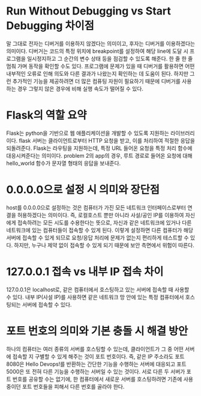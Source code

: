 # Run Without Debugging vs Start Debugging 차이점
말 그대로 전자는 디버거를 이용하지 않겠다는 의미이고, 후자는 디버거를 이용하겠다는 의미이다.
디버거는 코드의 특정 위치에 breakpoint를 설정하여 해당 line에 도달 시 프로그램을 일시정지하고 그 순간의 변수 상태 등을 점검할 수 있도록 해준다. 한 줄 한 줄 멈춰 가며 동작을 확인할 수도 있다. 프로그램에 문제가 있을 때 디버거를 활용하면 어떤 내부적인 오류로 인해 의도와 다른 결과가 나왔는지 확인하는 데 도움이 된다. 하지만 그런 추가적인 기능을 제공하려면 더 많은 컴퓨팅 자원이 필요하기 때문에 디버거를 사용하는 경우 그렇지 않은 경우에 비해 실행 속도가 떨어질 수 있다.

# Flask의 역할 요약
Flask는 python을 기반으로 웹 애플리케이션을 개발할 수 있도록 지원하는 라이브러리이다.
flask 서버는 클라이언트로부터 HTTP 요청을 받고, 이를 처리하여 적절한 응답을 되돌려준다.
Flask는 라우팅을 지원하는데, 특정 URL 들어온 요청을 특정 처리 함수에 대응시켜준다는 의미이다. problem 2의 app의 경우, 루트 경로로 들어온 요청에 대해 hello_world 함수가 문자열 형태의 응답을 보내준다.

# 0.0.0.0으로 설정 시 의미와 장단점
host를 0.0.0.0으로 설정하는 것은 컴퓨터가 가진 모든 네트워크 인터페이스로부터 연결을 허용하겠다는 의미이다. 즉, 로컬호스트 뿐만 아니라 사설/공인 IP를 이용하여 자신에게 접속하려는 모든 시도를 수용한다는 뜻으로, 자신과 같은 네트워크에 있거나 다른 네트워크에 있는 컴퓨터들이 접속할 수 있게 된다.
이렇게 설정하면 다른 컴퓨터가 해당 서버에 접속할 수 있게 되므로 요청/응답 처리에 문제가 없는지 편리하게 테스트할 수 있다. 하지만, 누구나 제약 없이 접속할 수 있게 되기 때문에 보안 측면에서 위험이 따른다. 

# 127.0.0.1 접속 vs 내부 IP 접속 차이
127.0.0.1은 localhost로, 같은 컴퓨터에서 호스팅하고 있는 서버에 접속할 때 사용할 수 있다. 내부 IP(사설 IP)를 사용하면 같은 네트워크 망 안에 있는 특정 컴퓨터에서 호스팅되는 서버에 접속할 수 있다.

# 포트 번호의 의미와 기본 충돌 시 해결 방안
하나의 컴퓨터는 여러 종류의 서버를 호스팅할 수 있는데, 클라이언트가 그 중 어떤 서버에 접속할 지 구별할 수 있게 해주는 것이 포트 번호이다. 즉, 같은 IP 주소라도 포트 8080은 Hello Devops!를 반환하는 간단한 기능을 수행하는 서버에 대응되고 포트 5000은 또 전혀 다른 기능을 수행하는 서버일 수 있는 것이다. 서로 다른 두 서버가 포트 번호를 공유할 수는 없기에, 한 컴퓨터에서 새로운 서버를 호스팅하려면 기존에 사용중이던 포트 번호들을 피해서 다른 번호를 골라야 한다.
